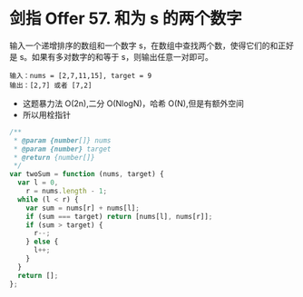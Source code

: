 # 剑指 Offer 57. 和为 s 的两个数字

输入一个递增排序的数组和一个数字 s，在数组中查找两个数，使得它们的和正好是 s。如果有多对数字的和等于 s，则输出任意一对即可。

```
输入：nums = [2,7,11,15], target = 9
输出：[2,7] 或者 [7,2]
```

- 这题暴力法 O(2n),二分 O(NlogN)，哈希 O(N),但是有额外空间
- 所以用栓指针

```js
/**
 * @param {number[]} nums
 * @param {number} target
 * @return {number[]}
 */
var twoSum = function (nums, target) {
  var l = 0,
    r = nums.length - 1;
  while (l < r) {
    var sum = nums[r] + nums[l];
    if (sum === target) return [nums[l], nums[r]];
    if (sum > target) {
      r--;
    } else {
      l++;
    }
  }
  return [];
};
```
